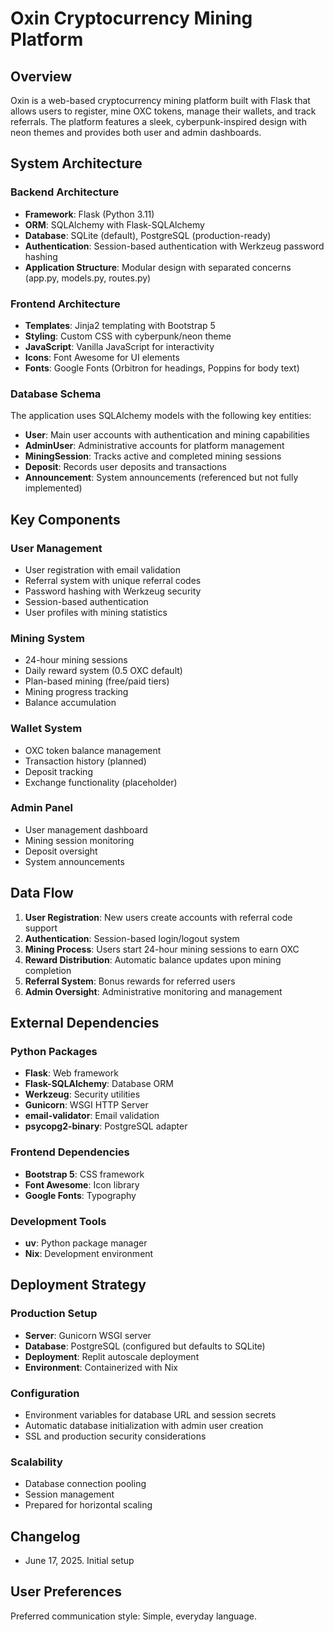 # Oxin Cryptocurrency Mining Platform

## Overview

Oxin is a web-based cryptocurrency mining platform built with Flask that allows users to register, mine OXC tokens, manage their wallets, and track referrals. The platform features a sleek, cyberpunk-inspired design with neon themes and provides both user and admin dashboards.

## System Architecture

### Backend Architecture
- **Framework**: Flask (Python 3.11)
- **ORM**: SQLAlchemy with Flask-SQLAlchemy
- **Database**: SQLite (default), PostgreSQL (production-ready)
- **Authentication**: Session-based authentication with Werkzeug password hashing
- **Application Structure**: Modular design with separated concerns (app.py, models.py, routes.py)

### Frontend Architecture
- **Templates**: Jinja2 templating with Bootstrap 5
- **Styling**: Custom CSS with cyberpunk/neon theme
- **JavaScript**: Vanilla JavaScript for interactivity
- **Icons**: Font Awesome for UI elements
- **Fonts**: Google Fonts (Orbitron for headings, Poppins for body text)

### Database Schema
The application uses SQLAlchemy models with the following key entities:
- **User**: Main user accounts with authentication and mining capabilities
- **AdminUser**: Administrative accounts for platform management
- **MiningSession**: Tracks active and completed mining sessions
- **Deposit**: Records user deposits and transactions
- **Announcement**: System announcements (referenced but not fully implemented)

## Key Components

### User Management
- User registration with email validation
- Referral system with unique referral codes
- Password hashing with Werkzeug security
- Session-based authentication
- User profiles with mining statistics

### Mining System
- 24-hour mining sessions
- Daily reward system (0.5 OXC default)
- Plan-based mining (free/paid tiers)
- Mining progress tracking
- Balance accumulation

### Wallet System
- OXC token balance management
- Transaction history (planned)
- Deposit tracking
- Exchange functionality (placeholder)

### Admin Panel
- User management dashboard
- Mining session monitoring
- Deposit oversight
- System announcements

## Data Flow

1. **User Registration**: New users create accounts with referral code support
2. **Authentication**: Session-based login/logout system
3. **Mining Process**: Users start 24-hour mining sessions to earn OXC
4. **Reward Distribution**: Automatic balance updates upon mining completion
5. **Referral System**: Bonus rewards for referred users
6. **Admin Oversight**: Administrative monitoring and management

## External Dependencies

### Python Packages
- **Flask**: Web framework
- **Flask-SQLAlchemy**: Database ORM
- **Werkzeug**: Security utilities
- **Gunicorn**: WSGI HTTP Server
- **email-validator**: Email validation
- **psycopg2-binary**: PostgreSQL adapter

### Frontend Dependencies
- **Bootstrap 5**: CSS framework
- **Font Awesome**: Icon library
- **Google Fonts**: Typography

### Development Tools
- **uv**: Python package manager
- **Nix**: Development environment

## Deployment Strategy

### Production Setup
- **Server**: Gunicorn WSGI server
- **Database**: PostgreSQL (configured but defaults to SQLite)
- **Deployment**: Replit autoscale deployment
- **Environment**: Containerized with Nix

### Configuration
- Environment variables for database URL and session secrets
- Automatic database initialization with admin user creation
- SSL and production security considerations

### Scalability
- Database connection pooling
- Session management
- Prepared for horizontal scaling

## Changelog

- June 17, 2025. Initial setup

## User Preferences

Preferred communication style: Simple, everyday language.